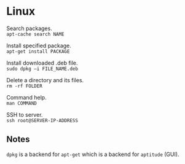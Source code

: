 # Linux

Search packages.  
`apt-cache search NAME`

Install specified package.  
`apt-get install PACKAGE`

Install downloaded .deb file.  
`sudo dpkg –i FILE_NAME.deb`

Delete a directory and its files.  
`rm -rf FOLDER`  

Command help.  
`man COMMAND`

SSH to server.  
`ssh root@SERVER-IP-ADDRESS`

## Notes

`dpkg` is a backend for `apt-get` which is a backend for `aptitude` (GUI).
